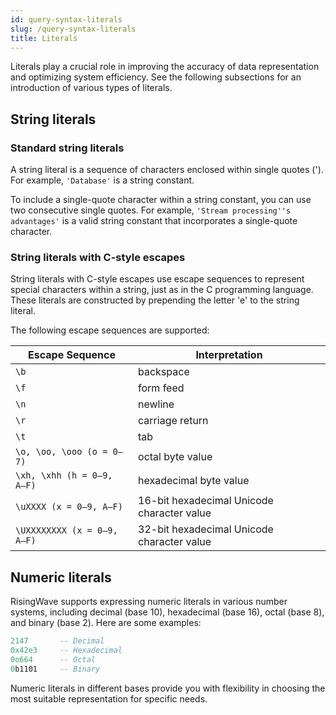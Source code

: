 ```yaml
---
id: query-syntax-literals
slug: /query-syntax-literals
title: Literals
---
```

<head>
  <link rel="canonical" href="https://docs.risingwave.com/docs/current/query-syntax-literals/" />
</head>

Literals play a crucial role in improving the accuracy of data representation and optimizing system efficiency. See the following subsections for an introduction of various types of literals.

## String literals

### Standard string literals

A string literal is a sequence of characters enclosed within single quotes ('). For example, `'Database'` is a string constant.

To include a single-quote character within a string constant, you can use two consecutive single quotes. For example, `'Stream processing''s advantages'` is a valid string constant that incorporates a single-quote character.

### String literals with C-style escapes

String literals with C-style escapes use escape sequences to represent special characters within a string, just as in the C programming language. These literals are constructed by prepending the letter 'e' to the string literal.

The following escape sequences are supported:

Escape Sequence | Interpretation
--- | ---
`\b` | backspace
`\f` | form feed
`\n` | newline
`\r` | carriage return
`\t` | tab
`\o, \oo, \ooo (o = 0–7)` | octal byte value
`\xh, \xhh (h = 0–9, A–F)` | hexadecimal byte value
`\uXXXX (x = 0–9, A–F)`  | 16-bit hexadecimal Unicode character value
`\UXXXXXXXX (x = 0–9, A–F)` | 32-bit hexadecimal Unicode character value

## Numeric literals

RisingWave supports expressing numeric literals in various number systems, including decimal (base 10), hexadecimal (base 16), octal (base 8), and binary (base 2). Here are some examples:

```sql
2147       -- Decimal
0x42e3     -- Hexadecimal
0o664      -- Octal
0b1101     -- Binary
```

Numeric literals in different bases provide you with flexibility in choosing the most suitable representation for specific needs.
